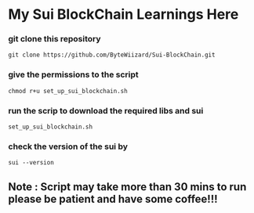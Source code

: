 # My  Sui BlockChain Learnings Here

### git clone this repository 
```
git clone https://github.com/ByteWiizard/Sui-BlockChain.git
```

### give the permissions to the script 

```
chmod r+u set_up_sui_blockchain.sh
```

### run the scrip to download the required libs and sui
```
set_up_sui_blockchain.sh
```

### check the version of the sui by 

```
sui --version
```


## Note : Script may take more than 30 mins to run please be patient and have some coffee!!!